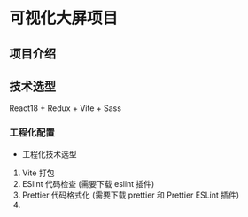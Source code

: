 # 可视化大屏项目

## 项目介绍

## 技术选型

React18 + Redux + Vite + Sass

### 工程化配置

- 工程化技术选型

1. Vite 打包
2. ESlint 代码检查 (需要下载 eslint 插件)
3. Prettier 代码格式化 (需要下载 prettier 和 Prettier ESLint 插件)
4.
